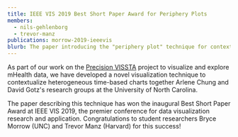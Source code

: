 ```yaml
---
title: IEEE VIS 2019 Best Short Paper Award for Periphery Plots
members:
  - nils-gehlenborg
  - trevor-manz
publications: morrow-2019-ieeevis
blurb: The paper introducing the "periphery plot" technique for contextualizing time-series data has won the inaugural Best Short Paper Award at the IEEE VIS Conference 2019.
---
```

As part of our work on the [Precision VISSTA](/projects/precision-vissta/) project to visualize and explore mHealth data, we have developed a novel visualization technique to contextualize heterogeneous time-based charts together Arlene Chung and David Gotz's research groups at the University of North Carolina.

The paper describing this technique has won the inaugural Best Short Paper Award at IEEE VIS 2019, the premier conference for data visualization research and application. Congratulations to student researchers Bryce Morrow (UNC) and Trevor Manz (Harvard) for this success!
